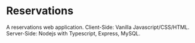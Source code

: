 # Reservations
A reservations web application.
Client-Side: Vanilla Javascript/CSS/HTML.
Server-Side: Nodejs with Typescript, Express, MySQL.
